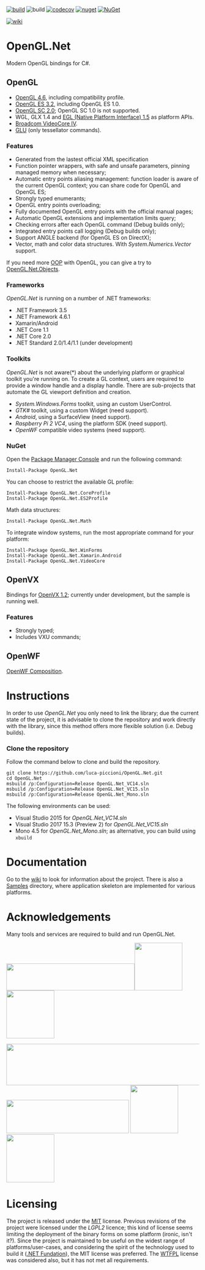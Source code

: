 [![build](https://ci.appveyor.com/api/projects/status/0xf5kf47uj3q586j?svg=true)](https://ci.appveyor.com/project/luca-piccioni/opengl-net) ![build](https://travis-ci.org/luca-piccioni/OpenGL.Net.svg?branch=master) [![codecov](https://codecov.io/gh/luca-piccioni/OpenGL.Net/branch/master/graph/badge.svg)](https://codecov.io/gh/luca-piccioni/OpenGL.Net) [![nuget](https://img.shields.io/nuget/v/OpenGL.Net.svg?colorB=22CC22)](https://www.nuget.org/packages/OpenGL.Net/) [![NuGet](https://img.shields.io/nuget/dt/OpenGL.Net.svg?colorB=22CC22&label=nuget%20downloads)](https://www.nuget.org/packages/OpenGL.Net/) 

[![wiki](https://img.shields.io/badge/browse-the%20wiki-blue.svg)](https://github.com/luca-piccioni/OpenGL.Net/wiki)

# OpenGL.Net
Modern OpenGL bindings for C#.

## OpenGL
- [OpenGL 4.6](https://www.opengl.org/registry/), including compatibility profile.
- [OpenGL ES 3.2](https://www.khronos.org/registry/gles/), including OpenGL ES 1.0.
- [OpenGL SC 2.0](https://www.khronos.org/openglsc/); OpenGL SC 1.0 is not supported.
- WGL, GLX 1.4 and [EGL (Native Platform Interface) 1.5](https://www.khronos.org/registry/egl/) as platform APIs.
- [Broadcom VideoCore IV](http://elinux.org/Raspberry_Pi_VideoCore_APIs).
- [GLU](https://www.opengl.org/resources/libraries/) (only tessellator commands).

### Features
- Generated from the lastest official XML specification
- Function pointer wrappers, with safe and unsafe parameters, pinning managed memory when necessary;
- Automatic entry points aliasing management: function loader is aware of the current OpenGL context; you can share code for OpenGL and OpenGL ES;
- Strongly typed enumerants;
- OpenGL entry points overloading;
- Fully documented OpenGL entry points with the official manual pages;
- Automatic OpenGL extensions and implementation limits query;
- Checking errors after each OpenGL command (Debug builds only);
- Integrated entry points call logging (Debug builds only);
- Support ANGLE backend (for OpenGL ES on DirectX);
- Vector, math and color data structures. With _System.Numerics.Vector_ support.

If you need more [OOP](https://en.wikipedia.org/wiki/Object-oriented_programming) with OpenGL, you can give a try to [OpenGL.Net.Objects](https://github.com/luca-piccioni/OpenGL.Net/tree/master/OpenGL.Net.Objects).

### Frameworks
_OpenGL.Net_ is running on a number of .NET frameworks:
- .NET Framework 3.5
- .NET Framework 4.6.1
- Xamarin/Android
- .NET Core 1.1
- .NET Core 2.0
- .NET Standard 2.0/1.4/1.1 (under development)

### Toolkits
_OpenGL.Net_ is not aware(*) about the underlying platform or graphical toolkit you're running on. To create a GL context, users are required to provide a window handle and a display handle. There are sub-projects that automate the GL viewport definition and creation.

- _System.Windows.Forms_ toolkit, using an custom UserControl.
- _GTK#_ toolkit, using a custom Widget (need support).
- _Android_, using a SurfaceView (need support).
- _Raspberry Pi 2 VC4_, using the platform SDK (need support).
- _OpenWF_ compatible video systems (need support).

### NuGet
Open the [Package Manager Console](https://docs.nuget.org/consume/package-manager-console) and run the following command:

    Install-Package OpenGL.Net
    
You can choose to restrict the available GL profile:

    Install-Package OpenGL.Net.CoreProfile
    Install-Package OpenGL.Net.ES2Profile

Math data structures:

    Install-Package OpenGL.Net.Math
    
To integrate window systems, run the most appropriate command for your platform:

    Install-Package OpenGL.Net.WinForms
    Install-Package OpenGL.Net.Xamarin.Android
    Install-Package OpenGL.Net.VideoCore

## OpenVX
Bindings for [OpenVX 1.2](https://www.khronos.org/openvx/); currently under development, but the sample is running well.

### Features
- Strongly typed;
- Includes VXU commands;

## OpenWF
[OpenWF Composition](https://www.khronos.org/openwf/).

# Instructions

In order to use _OpenGL.Net_ you only need to link the library; due the current state of the project, it is advisable to clone the repository and work directly with the library, since this method offers more flexible solution (i.e. Debug builds).

### Clone the repository

Follow the command below to clone and build the repository.

    git clone https://github.com/luca-piccioni/OpenGL.Net.git
    cd OpenGL.Net
    msbuild /p:Configuration=Release OpenGL.Net_VC14.sln
    msbuild /p:Configuration=Release OpenGL.Net_VC15.sln
    msbuild /p:Configuration=Release OpenGL.Net_Mono.sln

The following environments can be used:
- Visual Studio 2015 for _OpenGL.Net_VC14.sln_
- Visual Studio 2017 15.3 (Preview 2) for _OpenGL.Net_VC15.sln_
- Mono 4.5 for _OpenGL.Net_Mono.sln_; as alternative, you can build using `xbuild`

# Documentation

Go to the [wiki](https://github.com/luca-piccioni/OpenGL.Net/wiki) to look for information about the project. There is also a [Samples](https://github.com/luca-piccioni/OpenGL.Net/tree/master/Samples) directory, where application skeleton are implemented for various platforms.

# Acknowledgements

Many tools and services are required to build and run OpenGL.Net.

[<img src="https://github.com/luca-piccioni/OpenGL.Net/blob/master/Wiki/Supporter-AppVeyor.png" width="335" height="70">](https://www.appveyor.com/)[<img src="https://github.com/luca-piccioni/OpenGL.Net/blob/master/Wiki/Supporter-TravisCI.png" width="125" height="124">](https://travis-ci.org/)[<img src="https://files.readme.io/9d08c4c-back.png" width="125" height="125">](https://codecov.io/)

[<img src="https://upload.wikimedia.org/wikipedia/commons/thumb/6/61/Visual_Studio_2017_logo_and_wordmark.svg/640px-Visual_Studio_2017_logo_and_wordmark.svg.png" width="640" height="108">](https://www.visualstudio.com/)
[<img src="https://upload.wikimedia.org/wikipedia/commons/thumb/6/68/Xamarin_logo_and_wordmark.png/320px-Xamarin_logo_and_wordmark.png" width="320" height="87">](https://www.xamarin.com/)
[<img src="https://github.com/luca-piccioni/OpenGL.Net/blob/master/Wiki/Supporter-Resharper.png" width="125" height="125">](https://www.jetbrains.com/resharper/)[<img src="https://raw.githubusercontent.com/nunit/resources/master/images/icon/nunit_256.png" width="125" height="125">](https://github.com/nunit/nunit)



# Licensing

The project is released under the [MIT](https://opensource.org/licenses/MIT) license. Previous revisions of the project were licensed under the _LGPL2_ licence; this kind of license seems limiting the deployment of the binary forms on some platform (ironic, isn't it?). Since the project is maintained to be useful on the widest range of platforms/user-cases, and considering the spirit of the technology used to build it ([.NET Fundation](https://dotnetfoundation.org/)), the MIT license was preferred. The [WTFPL](http://www.wtfpl.net/about/) license was considered also, but it has not met all requirements.
